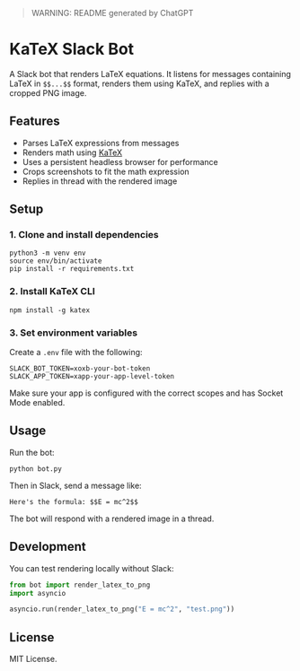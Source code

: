 > WARNING: README generated by ChatGPT

# KaTeX Slack Bot

A Slack bot that renders LaTeX equations. It listens for messages containing LaTeX in `$$...$$` format, renders them using KaTeX, and replies with a cropped PNG image.

## Features

- Parses LaTeX expressions from messages
- Renders math using [KaTeX](https://katex.org/)
- Uses a persistent headless browser for performance
- Crops screenshots to fit the math expression
- Replies in thread with the rendered image

## Setup

### 1. Clone and install dependencies

```
python3 -m venv env
source env/bin/activate
pip install -r requirements.txt
```

### 2. Install KaTeX CLI

```
npm install -g katex
```

### 3. Set environment variables

Create a `.env` file with the following:

```
SLACK_BOT_TOKEN=xoxb-your-bot-token
SLACK_APP_TOKEN=xapp-your-app-level-token
```

Make sure your app is configured with the correct scopes and has Socket Mode enabled.

## Usage

Run the bot:

```
python bot.py
```

Then in Slack, send a message like:

```
Here's the formula: $$E = mc^2$$
```

The bot will respond with a rendered image in a thread.

## Development

You can test rendering locally without Slack:

```python
from bot import render_latex_to_png
import asyncio

asyncio.run(render_latex_to_png("E = mc^2", "test.png"))
```

## License

MIT License.